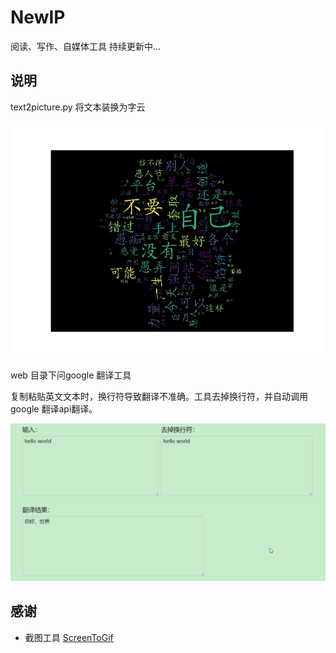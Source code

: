 # NewIP
阅读、写作、自媒体工具
持续更新中...


## 说明

text2picture.py  将文本装换为字云

![](./20180331.jpg)


web 目录下问google 翻译工具

复制粘贴英文文本时，换行符导致翻译不准确。工具去掉换行符，并自动调用google 翻译api翻译。

![](./google.gif)

## 感谢

* 截图工具 [ScreenToGif](https://github.com/NickeManarin/ScreenToGif)





